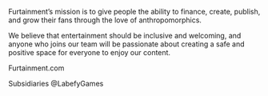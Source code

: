 Furtainment’s mission is to give people the ability to finance, create, publish, and grow their fans through the love of anthropomorphics.

We believe that entertainment should be inclusive and welcoming, and anyone who joins our team will be passionate about creating a safe and positive space for everyone to enjoy our content.

Furtainment.com

Subsidiaries 
@LabefyGames
